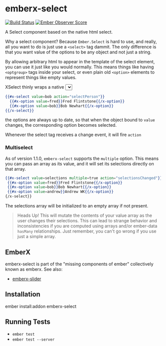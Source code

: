 # emberx-select

[![Build Status](https://travis-ci.org/thefrontside/emberx-select.svg)](https://travis-ci.org/thefrontside/emberx-select)
[![Ember Observer Score](http://emberobserver.com/badges/emberx-select.svg)](http://emberobserver.com/addons/emberx-select)

A Select component based on the native html select.

Why a select component? Because `Ember.Select` is hard to use, and
really, all you want to do is just use a `<select>` tag dammit. The
only difference is that you want value of the options to be any object
and not just a string.

By allowing arbitrary html to appear in the template of the select
element, you can use it just like you would normally. This means
things like having `<optgroup>` tags inside your select, or even plain
old `<option>` elements to represent things like empty values.

XSelect thinly wraps a native <select> element so that it can be object
and binding aware. It is used in conjuction with the `x-option`
component to construct select boxes. E.g.

```handlebars
{{#x-select value=bob action="selectPerson"}}
  {{#x-option value=fred}}Fred Flintstone{{/x-option}}
  {{#x-option value=bob}}Bob Newhart{{/x-option}}
{{/x-select}}
```
the options are always up to date, so that when the object bound to
`value` changes, the corresponding option becomes selected.

Whenever the select tag receives a change event, it will fire
`action`

### Multiselect

As of version 1.1.0, `emberx-select` supports the `multiple`
option. This means you can pass an array as its value, and it will set
its selections directly on that array.

```hbs
{{#x-select value=selections multiple=true action="selectionsChanged"}}
 {{#x-option value=fred}}Fred Flintstone{{/x-option}}
 {{#x-option value=bob}}Bob Newhart{{/x-option}}
 {{#x-option value=andrew}}Andrew WK{{/x-option}}
{/x-select}}

```

The selections array will be initialized to an empty array if not present.

> Heads Up! This will mutate the contents of your value array as the
> user changes their selections. This can lead to strange behavior and
> inconsistencies if you are computed using arrays and/or ember-data
> `hasMany` relationships. Just remember, you can't go wrong if you
> use just a simple array.


## EmberX

emberx-select is part of the "missing components of ember" collectively
known as emberx. See also:

* [emberx-slider](https://github.com/thefrontside/emberx-slider)

## Installation

ember install:addon emberx-select

## Running Tests

* `ember test`
* `ember test --server`
